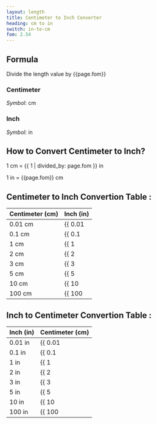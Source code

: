 ```yaml
---
layout: length
title: Centimeter to Inch Converter
heading: cm to in
switch: in-to-cm
fom: 2.54
---
```


## Formula
Divide the length value by {{page.fom}}

### Centimeter
*Symbol*: cm

### Inch
*Symbol*: in

## How to Convert Centimeter to Inch?
1 cm = {{ 1 | divided_by: page.fom }} in

1 in = {{page.fom}} cm

## Centimeter to Inch Convertion Table :

| Centimeter (cm) | Inch (in) |
| ---- | ---- |
| 0.01 cm | {{ 0.01 | divided_by: page.fom | round: 5 }} in |
| 0.1 cm | {{ 0.1 | divided_by: page.fom | round: 5 }} in |
| 1 cm | {{ 1 | divided_by: page.fom | round: 5 }} in |
| 2 cm | {{ 2 | divided_by: page.fom | round: 5 }} in |
| 3 cm | {{ 3 | divided_by: page.fom | round: 5 }} in |
| 5 cm | {{ 5 | divided_by: page.fom | round: 5 }} in |
| 10 cm | {{ 10 | divided_by: page.fom | round: 5 }} in |
| 100 cm | {{ 100 | divided_by: page.fom | round: 5 }} in |

## Inch to Centimeter Convertion Table :

| Inch (in) | Centimeter (cm) |
| ---- | ---- |
| 0.01 in | {{ 0.01 | times: page.fom | round: 5 }} cm |
| 0.1 in | {{ 0.1 | times: page.fom | round: 5 }} cm |
| 1 in | {{ 1 | times: page.fom | round: 5 }} cm |
| 2 in | {{ 2 | times: page.fom | round: 5 }} cm |
| 3 in | {{ 3 | times: page.fom | round: 5 }} cm |
| 5 in | {{ 5 | times: page.fom | round: 5 }} cm |
| 10 in | {{ 10 | times: page.fom | round: 5 }} cm |
| 100 in | {{ 100 | times: page.fom | round: 5 }} cm |

<script>
selectInput[3].selected = true
selectOutput[4].selected = true
</script>
